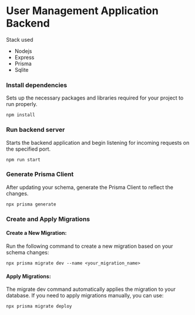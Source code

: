 # User Management Application Backend

Stack used
- Nodejs
- Express
- Prisma
- Sqlite

### Install dependencies
Sets up the necessary packages and libraries required for your project to run properly.
```
npm install
```

### Run backend server
Starts the backend application and begin listening for incoming requests on the specified port.
```
npm run start
```

### Generate Prisma Client
After updating your schema, generate the Prisma Client to reflect the changes.
```
npx prisma generate
```

### Create and Apply Migrations

#### Create a New Migration:
Run the following command to create a new migration based on your schema changes:

```
npx prisma migrate dev --name <your_migration_name>
```

#### Apply Migrations:
The migrate dev command automatically applies the migration to your database. If you need to apply migrations manually, you can use:
```
npx prisma migrate deploy
```